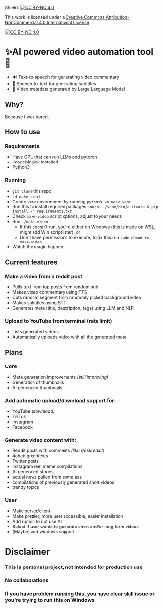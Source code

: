 Shield: [![CC BY-NC 4.0][cc-by-nc-shield]][cc-by-nc]

This work is licensed under a
[Creative Commons Attribution-NonCommercial 4.0 International License][cc-by-nc].

[![CC BY-NC 4.0][cc-by-nc-image]][cc-by-nc]

[cc-by-nc]: https://creativecommons.org/licenses/by-nc/4.0/
[cc-by-nc-image]: https://licensebuttons.net/l/by-nc/4.0/88x31.png
[cc-by-nc-shield]: https://img.shields.io/badge/License-CC%20BY--NC%204.0-lightgrey.svg

# ✨AI powered video automation tool 🤖
- 🔊 Text-to-speech for generating video commentary
- 💬 Speech-to-text for generating subtitles
- 🎥 Video metadata generated by Large Language Model

## Why?
Because I was bored.

## How to use
### Requirements
- Have GPU that can run LLMs and pytorch
- ImageMagick installed
- Python3

### Running
- `git clone` this repo
- `cd make-short`
- Create `venv` environment by running `python3 -m venv venv`
- Run this to install required packages `source ./venv/bin/activate & pip install -r requirements.txt`
- Check `make-video` script options, adjust to your needs
- Run `./make-video`
    - If this doesn't run, you're either on Windows (this is made on WSL, might add Win script later), or
    - Don't have permissions to execute, to fix this run `sudo chmod +x make-video`
- Watch the magic happen

## Current features
### Make a video from a reddit post
- Pulls text from top posts from random sub
- Makes video commentary using TTS
- Cuts random segment from randomly picked background video
- Makes subtitles using STT
- Generates meta (title, description, tags) using LLM and NLP

### Upload to YouTube from terminal (rate limit)
- Lists generated videos
- Automatically uploads video with all the generated meta

## Plans
### Core
- Meta generation improvements *(still improving)*
- Generation of thumbnails
- AI generated thumbnails

### Add automatic upload/download support for:
- YouTube *(download)*
- TikTok
- Instagram
- Facebook

### Generate video content with:
- Reddit posts with comments *(like r/askreddit)*
- 4chan greentexts
- Twitter posts
- Instagram reel meme compilations
- AI generated stories
- actual news pulled from some ass
- compilations of previously generated short videos
- trendy topics

### User
- Make server/client
- Make prettier, more user accessible, easier installation
- Add option to not use AI
- Select if user wants to generate short and/or long form videos
- (Maybe) add windows support

# **Disclaimer**
### This is **personal project**, not intended for production use
### **No collaborations**
### If you have problem running this, you have clear skill issue or you're trying to run this on Windows
